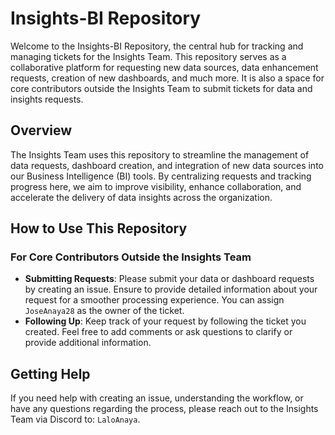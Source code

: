 # Insights-BI Repository

Welcome to the Insights-BI Repository, the central hub for tracking and managing tickets for the Insights Team. This repository serves as a collaborative platform for requesting new data sources, data enhancement requests, creation of new dashboards, and much more. It is also a space for core contributors outside the Insights Team to submit tickets for data and insights requests.

## Overview

The Insights Team uses this repository to streamline the management of data requests, dashboard creation, and integration of new data sources into our Business Intelligence (BI) tools. By centralizing requests and tracking progress here, we aim to improve visibility, enhance collaboration, and accelerate the delivery of data insights across the organization.

## How to Use This Repository

### For Core Contributors Outside the Insights Team

- **Submitting Requests**: Please submit your data or dashboard requests by creating an issue. Ensure to provide detailed information about your request for a smoother processing experience. You can assign `JoseAnaya28` as the owner of the ticket.
- **Following Up**: Keep track of your request by following the ticket you created. Feel free to add comments or ask questions to clarify or provide additional information.

## Getting Help

If you need help with creating an issue, understanding the workflow, or have any questions regarding the process, please reach out to the Insights Team via Discord to: `LaloAnaya`.
